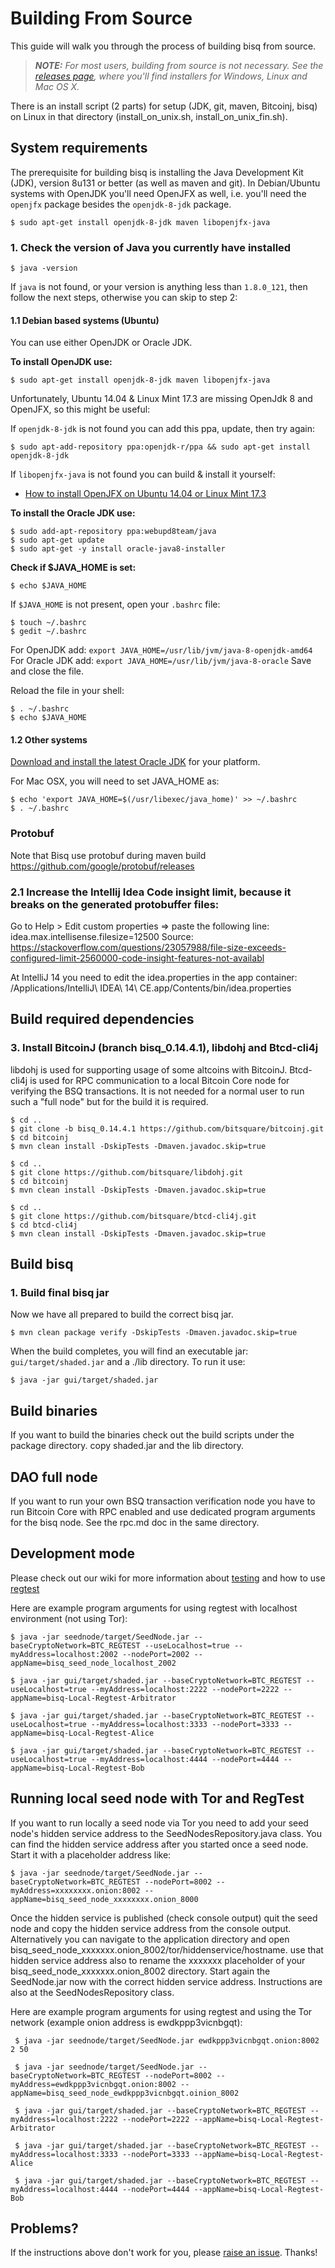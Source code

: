 ﻿Building From Source
====================

This guide will walk you through the process of building bisq from source.

> _**NOTE:** For most users, building from source is not necessary. See the [releases page](https://github.com/bitsquare/bitsquare/releases), where you'll find installers for Windows, Linux and Mac OS X._

There is an install script (2 parts) for setup (JDK, git, maven, Bitcoinj, bisq) on Linux in that directory (install_on_unix.sh, install_on_unix_fin.sh).

System requirements
-------------

The prerequisite for building bisq is installing the Java Development Kit (JDK), version 8u131 or better (as well as maven and git).
In Debian/Ubuntu systems with OpenJDK you'll need OpenJFX as well, i.e. you'll need the `openjfx` package besides the `openjdk-8-jdk` package.

    $ sudo apt-get install openjdk-8-jdk maven libopenjfx-java

### 1. Check the version of Java you currently have installed

    $ java -version

If `java` is not found, or your version is anything less than `1.8.0_121`, then follow the next steps, otherwise you can skip to step 2:

#### 1.1 Debian based systems (Ubuntu)

You can use either OpenJDK or Oracle JDK.

**To install OpenJDK use:**

    $ sudo apt-get install openjdk-8-jdk maven libopenjfx-java

Unfortunately, Ubuntu 14.04 & Linux Mint 17.3 are missing OpenJdk 8 and OpenJFX, so this might be useful:

If `openjdk-8-jdk` is not found you can add this ppa, update, then try again:

    $ sudo apt-add-repository ppa:openjdk-r/ppa && sudo apt-get install openjdk-8-jdk

If `libopenjfx-java` is not found you can build & install it yourself:

 * [How to install OpenJFX on Ubuntu 14.04 or Linux Mint 17.3](http://askubuntu.com/questions/833193/how-do-i-install-openjfx-on-ubuntu-14-04-linux-mint-17)

**To install the Oracle JDK use:**

    $ sudo add-apt-repository ppa:webupd8team/java
    $ sudo apt-get update
    $ sudo apt-get -y install oracle-java8-installer


**Check if $JAVA_HOME is set:**

    $ echo $JAVA_HOME

If `$JAVA_HOME` is not present, open your `.bashrc` file:

    $ touch ~/.bashrc
    $ gedit ~/.bashrc

For OpenJDK add: `export JAVA_HOME=/usr/lib/jvm/java-8-openjdk-amd64`
For Oracle JDK add: `export JAVA_HOME=/usr/lib/jvm/java-8-oracle`
Save and close the file.

Reload the file in your shell:

    $ . ~/.bashrc
    $ echo $JAVA_HOME

#### 1.2 Other systems

[Download and install the latest Oracle JDK](http://www.oracle.com/technetwork/java/javase/downloads/jdk8-downloads-2133151.html) for your platform.

For Mac OSX, you will need to set JAVA_HOME as:

    $ echo 'export JAVA_HOME=$(/usr/libexec/java_home)' >> ~/.bashrc
    $ . ~/.bashrc


### Protobuf
Note that Bisq use protobuf during maven build https://github.com/google/protobuf/releases

### 2.1 Increase the Intellij Idea Code insight limit, because it breaks on the generated protobuffer files:
Go to Help > Edit custom properties => paste the following line:
idea.max.intellisense.filesize=12500
Source: https://stackoverflow.com/questions/23057988/file-size-exceeds-configured-limit-2560000-code-insight-features-not-availabl

At IntelliJ 14 you need to edit the idea.properties in the app container:
/Applications/IntelliJ\ IDEA\ 14\ CE.app/Contents/bin/idea.properties 


Build required dependencies
---------------------------
### 3. Install BitcoinJ (branch bisq_0.14.4.1), libdohj and Btcd-cli4j
libdohj is used for supporting usage of some altcoins with BitcoinJ.
Btcd-cli4j is used for RPC communication to a local Bitcoin Core node for verifying the BSQ transactions.
It is not needed for a normal user to run such a "full node" but for the build it is required.

    $ cd ..
    $ git clone -b bisq_0.14.4.1 https://github.com/bitsquare/bitcoinj.git
    $ cd bitcoinj
    $ mvn clean install -DskipTests -Dmaven.javadoc.skip=true
    
    $ cd ..
    $ git clone https://github.com/bitsquare/libdohj.git
    $ cd bitcoinj
    $ mvn clean install -DskipTests -Dmaven.javadoc.skip=true
        
    $ cd ..
    $ git clone https://github.com/bitsquare/btcd-cli4j.git
    $ cd btcd-cli4j
    $ mvn clean install -DskipTests -Dmaven.javadoc.skip=true
    
Build bisq
-----------------

### 1. Build final bisq jar

Now we have all prepared to build the correct bisq jar.

    $ mvn clean package verify -DskipTests -Dmaven.javadoc.skip=true

When the build completes, you will find an executable jar: `gui/target/shaded.jar` and a ./lib directory.
To run it use:

    $ java -jar gui/target/shaded.jar

Build binaries
-----------------

If you want to build the binaries check out the build scripts under the package directory. copy shaded.jar and the lib directory.


DAO full node
-----------------
If you want to run your own BSQ transaction verification node you have to run Bitcoin Core with RPC enabled and 
use dedicated program arguments for the bisq node.
See the rpc.md doc in the same directory.


Development mode
-----------------

Please check out our wiki for more information about [testing](https://github.com/bitsquare/bitsquare/wiki/Testing-bisq-with-Mainnet)
and how to use [regtest](https://github.com/bitsquare/bitsquare/wiki/How-to-use-bisq-with-regtest-%28advanced%29)

Here are example program arguments for using regtest with localhost environment (not using Tor):

    $ java -jar seednode/target/SeedNode.jar --baseCryptoNetwork=BTC_REGTEST --useLocalhost=true --myAddress=localhost:2002 --nodePort=2002 --appName=bisq_seed_node_localhost_2002

    $ java -jar gui/target/shaded.jar --baseCryptoNetwork=BTC_REGTEST --useLocalhost=true --myAddress=localhost:2222 --nodePort=2222 --appName=bisq-Local-Regtest-Arbitrator

    $ java -jar gui/target/shaded.jar --baseCryptoNetwork=BTC_REGTEST --useLocalhost=true --myAddress=localhost:3333 --nodePort=3333 --appName=bisq-Local-Regtest-Alice

    $ java -jar gui/target/shaded.jar --baseCryptoNetwork=BTC_REGTEST --useLocalhost=true --myAddress=localhost:4444 --nodePort=4444 --appName=bisq-Local-Regtest-Bob


Running local seed node with Tor and RegTest
-----------------

If you want to run locally a seed node via Tor you need to add your seed node's hidden service address to the SeedNodesRepository.java class.
You can find the hidden service address after you started once a seed node. Start it with a placeholder address like:

    $ java -jar seednode/target/SeedNode.jar --baseCryptoNetwork=BTC_REGTEST --nodePort=8002 --myAddress=xxxxxxxx.onion:8002 --appName=bisq_seed_node_xxxxxxxx.onion_8000

Once the hidden service is published (check console output) quit the seed node and copy the hidden service address from the console output.
Alternatively you can navigate to the application directory and open bisq_seed_node_xxxxxxx.onion_8002/tor/hiddenservice/hostname.
use that hidden service address also to rename the xxxxxxx placeholder of your bisq_seed_node_xxxxxxx.onion_8002 directory.
Start again the SeedNode.jar now with the correct hidden service address.
Instructions are also at the SeedNodesRepository class.

Here are example program arguments for using regtest and using the Tor network (example onion address is ewdkppp3vicnbgqt):

     $ java -jar seednode/target/SeedNode.jar ewdkppp3vicnbgqt.onion:8002 2 50

     $ java -jar seednode/target/SeedNode.jar --baseCryptoNetwork=BTC_REGTEST --nodePort=8002 --myAddress=ewdkppp3vicnbgqt.onion:8002 --appName=bisq_seed_node_ewdkppp3vicnbgqt.oinion_8002

     $ java -jar gui/target/shaded.jar --baseCryptoNetwork=BTC_REGTEST --myAddress=localhost:2222 --nodePort=2222 --appName=bisq-Local-Regtest-Arbitrator

     $ java -jar gui/target/shaded.jar --baseCryptoNetwork=BTC_REGTEST --myAddress=localhost:3333 --nodePort=3333 --appName=bisq-Local-Regtest-Alice

     $ java -jar gui/target/shaded.jar --baseCryptoNetwork=BTC_REGTEST --myAddress=localhost:4444 --nodePort=4444 --appName=bisq-Local-Regtest-Bob


Problems?
---------

If the instructions above don't work for you, please [raise an issue](https://github.com/bitsquare/bitsquare/issues/new?labels=%5Bbuild%5D). Thanks!
